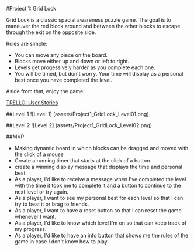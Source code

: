 #Project 1: Grid Lock

Grid Lock is a classic spacial awareness puzzle game. The goal is to maneuver the red block around and between the other blocks to escape through the exit on the opposite side.

Rules are simple:
- You can move any piece on the board.
- Blocks move either up and down or left to right.
- Levels get progessively harder as you complete each one.
- You will be timed, but don't worry. Your time will display as a personal best once you have completed the level.

Aside from that, enjoy the game!

[TRELLO:  User Stories](https://trello.com/b/6OOOn6Jf/project-1)

##Level 1
![Level 1] (assets/Project1_GridLock_Level01.png)

##Level 2
![Level 2] (assets/Project1_GridLock_Level02.png)

##MVP
- Making dynamic board in which blocks can be dragged and moved with the click of a mouse 
- Create a running timer that starts at the click of a button.
- create a winning display message that displays the time and personal best.
- As a player, I'd like to receive a message when I've completed the level with the time it took me to complete it and a button to continue to the next level or try again.
- As a player, I want to see my personal best for each level so that I can try to beat it or brag to friends.
- As a player, I want to have a reset button so that I can reset the game whenever I want.
- As a player, I'd like to know which level I'm on so that  can keep track of my progress.
- As a player, I'd like to have an info button that shows me the rules of the game in case I don't know how to play.
